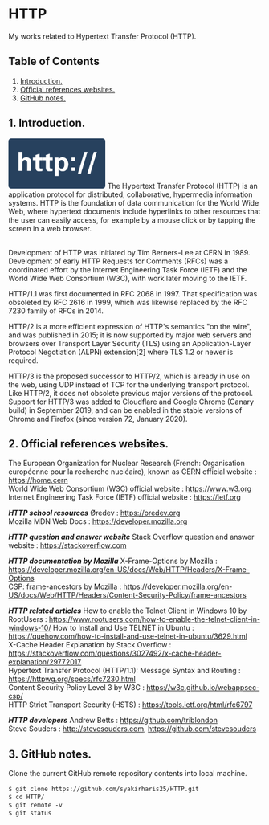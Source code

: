 # HTTP
My works related to Hypertext Transfer Protocol (HTTP).

## Table of Contents
1. [Introduction.](#introduction)
2. [Official references websites.](#references)
3. [GitHub notes.](#github)

<a name="introduction"></a>
## 1. Introduction.
<img src="http.png" height="100"> 
The Hypertext Transfer Protocol (HTTP) is an application protocol for distributed, collaborative, hypermedia information systems. HTTP is the foundation of data communication for the World Wide Web, where hypertext documents include hyperlinks to other resources that the user can easily access, for example by a mouse click or by tapping the screen in a web browser.<br /><br />

Development of HTTP was initiated by Tim Berners-Lee at CERN in 1989. Development of early HTTP Requests for Comments (RFCs) was a coordinated effort by the Internet Engineering Task Force (IETF) and the World Wide Web Consortium (W3C), with work later moving to the IETF.

HTTP/1.1 was first documented in RFC 2068 in 1997. That specification was obsoleted by RFC 2616 in 1999, which was likewise replaced by the RFC 7230 family of RFCs in 2014.

HTTP/2 is a more efficient expression of HTTP's semantics "on the wire", and was published in 2015; it is now supported by major web servers and browsers over Transport Layer Security (TLS) using an Application-Layer Protocol Negotiation (ALPN) extension[2] where TLS 1.2 or newer is required.

HTTP/3 is the proposed successor to HTTP/2, which is already in use on the web, using UDP instead of TCP for the underlying transport protocol. Like HTTP/2, it does not obsolete previous major versions of the protocol. Support for HTTP/3 was added to Cloudflare and Google Chrome (Canary build) in September 2019, and can be enabled in the stable versions of Chrome and Firefox (since version 72, January 2020).

<a name="references"></a>
## 2. Official references websites. <br />
The European Organization for Nuclear Research (French: Organisation européenne pour la recherche nucléaire), known as CERN official website : https://home.cern <br />
World Wide Web Consortium (W3C) official website : https://www.w3.org <br />
Internet Engineering Task Force (IETF) official website : https://ietf.org <br />

**_HTTP school resources_**
Øredev : https://oredev.org <br />
Mozilla MDN Web Docs : https://developer.mozilla.org <br />

**_HTTP question and answer website_**
Stack Overflow question and answer website : https://stackoverflow.com <br />

**_HTTP documentation by Mozilla_**
X-Frame-Options by Mozilla : https://developer.mozilla.org/en-US/docs/Web/HTTP/Headers/X-Frame-Options <br />
CSP: frame-ancestors by Mozilla : https://developer.mozilla.org/en-US/docs/Web/HTTP/Headers/Content-Security-Policy/frame-ancestors <br />

**_HTTP related articles_**
How to enable the Telnet Client in Windows 10 by RootUsers : https://www.rootusers.com/how-to-enable-the-telnet-client-in-windows-10/
How to Install and Use TELNET in Ubuntu : https://quehow.com/how-to-install-and-use-telnet-in-ubuntu/3629.html <br />
X-Cache Header Explanation by Stack Overflow : https://stackoverflow.com/questions/3027492/x-cache-header-explanation/29772017 <br />
Hypertext Transfer Protocol (HTTP/1.1): Message Syntax and Routing : https://httpwg.org/specs/rfc7230.html <br />
Content Security Policy Level 3 by W3C : https://w3c.github.io/webappsec-csp/ <br />
HTTP Strict Transport Security (HSTS) : https://tools.ietf.org/html/rfc6797 <br />

**_HTTP developers_**
Andrew Betts : https://github.com/triblondon <br />
Steve Souders : http://stevesouders.com, https://github.com/stevesouders <br />

<a name="github"></a>
## 3. GitHub notes.
Clone the current GitHub remote repository contents into local machine.
```
$ git clone https://github.com/syakirharis25/HTTP.git
$ cd HTTP/
$ git remote -v
$ git status
